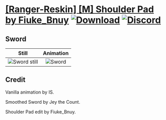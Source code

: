 # [\[Ranger-Reskin\] \[M\] Shoulder Pad by Fiuke_Bnuy](./) [![Download](https://img.shields.io/badge/Download--red?style=social&logo=github)](https://minhaskamal.github.io/DownGit/#/home?url=https://github.com/Klokinator/FE-Repo/tree/main/Battle%20Animations%2FMounted%20-%20Cavs%2C%20Paladins%2C%20Rangers%2F%5BRanger-Reskin%5D%20%5BM%5D%20Shoulder%20Pad%20by%20Fiuke_Bnuy%2F1.%20Sword%20(Smooth)) [![Discord](https://img.shields.io/badge/Discord--blue?style=social&logo=discord)](https://discord.gg/C7VNGnyTPA)

## Sword

| Still | Animation |
| :---: | :-------: |
| ![Sword still](./Sword_000.png) | ![Sword](./Sword.gif) |

## Credit

Vanilla animation by IS.

Smoothed Sword by Jey the Count.

Shoulder Pad edit by Fiuke_Bnuy.
